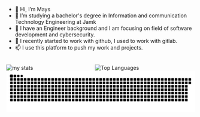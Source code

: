 - 👋 Hi, I’m Mays 
- 👀 I’m studying a bachelor's degree in Information and communication Technology Engineering at Jamk
- 🌱 I have an Engineer background  and I am focusing on field of software development and cybersecurity.
- 💞️ I recently started to work with github, I used to work with gitlab.
- 📫 I use this platform to push my work and projects.

<br/>

<img alt="my stats" align="left" width="47%" src="https://github-readme-stats.vercel.app/api?username=Mays-M&show_icons=true&theme=merko"/>

<img alt="Top Languages" align="left" width="47%" src="https://github-readme-stats.vercel.app/api/top-langs/?username=Mays-M&layout=compact"/>

![snake gif](https://github.com/Mays-M/Mays-M/blob/output/github-contribution-grid-snake.svg)
